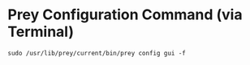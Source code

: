 # Prey Configuration Command (via Terminal)

```
sudo /usr/lib/prey/current/bin/prey config gui -f
```
